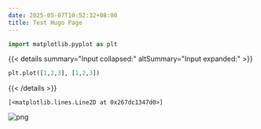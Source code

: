 ```yaml
---
date: 2025-05-07T10:52:32+08:00
title: Test Hugo Page
---
```



```python
import matplotlib.pyplot as plt
```


{{< details summary="Input collapsed:" altSummary="Input expanded:" >}}
```python
plt.plot([1,2,3], [1,2,3])
```
{{< /details >}}





    [<matplotlib.lines.Line2D at 0x267dc1347d0>]




    
![png](index_files/output_2_1.png)
    

